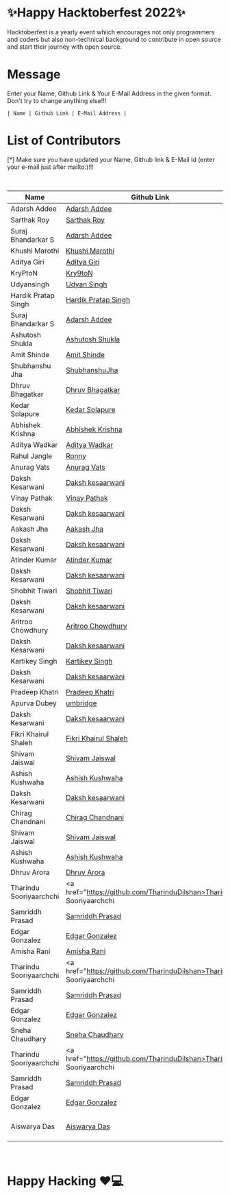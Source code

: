 <h1>✨Happy Hacktoberfest 2022✨</h1>
<p>Hacktoberfest is a yearly event whiich encourages not only programmers and coders but also non-technical background to contribute in open source and start their journey with open source.</p>
  
# Message
<p>Enter your Name, Github Link & Your E-Mail Address in the given format. Don't try to change anything else!!!</p>
<code>| Name | Github Link | E-Mail Address |</code>

# List of Contributors

<p>[*] Make sure you have updated your Name, Github link & E-Mail Id (enter your e-mail just after mailto:)!!!</p>
<br>
  
| Name | Github Link | Email ID |
| ------|----------|---------- |
| Adarsh Addee | <a href="https://github.com/AdarshAddee">Adarsh Addee</a> | <a href="mailto:example@gmail.com">E-Mail</a> |
| Sarthak Roy | <a href="https://github.com/sarthakroy2002">Sarthak Roy</a> | <a href="mailto:sarthakroy2002@gmail.com">E-Mail</a> |
| Suraj Bhandarkar S | <a href="https://github.com/Suraj-Bhandarkar-S">Adarsh Addee</a> | <a href="mailto:suraj.bhandarkar13@gmail.com">E-Mail</a> |
| Khushi Marothi | <a href="https://github.com/khushimarothi">Khushi Marothi</a> | <a href="mailto:khushimarothi2002@gmail.com">E-Mail</a> |
| Aditya Giri | <a href="https://github.com/aditya-464">Aditya Giri</a> | <a href="mailto:reetbharti873@gmail.com">E-Mail</a> |
| KryPtoN | <a href="https://github.com/Kry9toN">Kry9toN</a> | <a href="mailto:kry9ton@kryptonproject.my.id">E-Mail</a> |
| Udyansingh | <a href="https://github.com/Udyansingh">Udyan Singh</a> | <a href="udyansingh07@gmail.com">E-Mail</a> |
| Hardik Pratap Singh | <a href="https://github.com/hardik-pratap-singh">Hardik Pratap Singh</a> | <a href="mailto:hardikjanuary2021@gmail.com">E-Mail</a> |
| Suraj Bhandarkar S | <a href="https://github.com/Suraj-Bhandarkar-S">Adarsh Addee</a> | <a href="mailto:suraj.bhandarkar13@gmail.com">E-Mail</a> |
| Ashutosh Shukla|<a href = "https://github.com/AshutoshBuilds">Ashutosh Shukla</a>|<a href ="ashutoshshukla734.as@gmail.com">E-mail</a> |
| Amit Shinde | <a href="https://github.com/amitShindeGit">Amit Shinde</a> | <a href="mailto:99amitshinde@gmail.com">E-Mail</a> |
| Shubhanshu Jha | <a href="https://github.com/ShubhanshuJha">ShubhanshuJha</a> | <a href="mailto:shubhanshujha.s19@gmail.com">E-Mail</a> |
| Dhruv Bhagatkar| <a href="https://github.com/dhruv2003">Dhruv Bhagatkar</a> | <a href="mailto:bhagatkardhruv2003@gmail.com">E-Mail</a> |
| Kedar Solapure | <a href="https://github.com/kedarrr">Kedar Solapure</a> | <a href="mailto:kedarsolapure23@gmail.com">E-Mail</a> |
| Abhishek Krishna | <a href="https://github.com/akrishna5">Abhishek Krishna</a> | <a href="mailto:akdpsgaya792@gmail.com">E-Mail</a> |
| Aditya Wadkar | <a href="https://github.com/AdityaWadkar">Aditya Wadkar</a> | <a href="mailto:wadkaraditya923@gmail.com">E-Mail</a> |
| Rahul Jangle | <a href="https://github.com/Rronny01/">Ronny</a> | <a href="mailto:jangalerahul001@gmail.com">E-Mail</a> |
| Anurag Vats | <a href="https://github.com/AnuragVats007">Anurag Vats</a> | <a href="mailto:lit2020007@iiitl.ac.in">E-Mail</a> |
| Daksh Kesarwani | <a href="https://github.com/InnocentDaksh63">Daksh kesaarwani</a> | <a href="mailto:dakshkesarwanijasra@gmail.com">E-Mail</a> |
| Vinay Pathak | <a href="https://github.com/vinaypathak07">Vinay Pathak</a> | <a href="mailto:nbp.vinay@gmail.com">E-Mail</a> |
| Daksh Kesarwani | <a href="https://github.com/InnocentDaksh63">Daksh kesaarwani</a> | <a href="mailto:dakshkesarwanijasra@gmail.com">E-Mail</a> |
| Aakash Jha | <a href="https://github.com/sky-jha">Aakash Jha</a> | <a href="mailto:aakashkjha0500@gmail.com">E-Mail</a> |
| Daksh Kesarwani | <a href="https://github.com/InnocentDaksh63">Daksh kesaarwani</a> | <a href="mailto:dakshkesarwanijasra@gmail.com">E-Mail</a> |
| Atinder Kumar | <a href="https://github.com/atinder11">Atinder Kumar</a> | <a href="mailto:atinderkumar1111@gmail.com">E-Mail</a> |
| Daksh Kesarwani | <a href="https://github.com/InnocentDaksh63">Daksh kesaarwani</a> | <a href="mailto:dakshkesarwanijasra@gmail.com">E-Mail</a> |
| Shobhit Tiwari | <a href="https://github.com/shobhitt8">Shobhit Tiwari</a> | <a href="mailto:shobhitt0812@gmail.com">E-Mail</a> |
| Daksh Kesarwani | <a href="https://github.com/InnocentDaksh63">Daksh kesaarwani</a> | <a href="mailto:dakshkesarwanijasra@gmail.com">E-Mail</a> |
| Aritroo Chowdhury | <a href="https://github.com/aritroo">Aritroo Chowdhury</a> | <a href="mailto:aritroo123chowdhury52@gmail.com">E-Mail</a> |
| Daksh Kesarwani | <a href="https://github.com/InnocentDaksh63">Daksh kesaarwani</a> | <a href="mailto:dakshkesarwanijasra@gmail.com">E-Mail</a> |
| Kartikey Singh | <a href="https://github.com/kartik-ey1">Kartikey Singh</a> | <a href="mailto:kartikeysingh896@gmail.com">E-Mail</a> |
| Daksh Kesarwani | <a href="https://github.com/InnocentDaksh63">Daksh kesaarwani</a> | <a href="mailto:dakshkesarwanijasra@gmail.com">E-Mail</a> |
| Pradeep Khatri | <a href="https://github.com/PradeepKhatri">Pradeep Khatri</a> | <a href="mailto:pradeepkhatri121@gmail.com">E-Mail</a> |
| Apurva Dubey | <a href="https://github.com/umbridge">umbridge</a> | <a href="mailto:apurva925dubey@gmail.com">E-Mail</a> |
| Daksh Kesarwani | <a href="https://github.com/InnocentDaksh63">Daksh kesaarwani</a> | <a href="mailto:;dakshkesarwanijasra@gmail.com">E-Mail</a> |
| Fikri Khairul Shaleh | <a href="https://github.com/fikriks">Fikri Khairul Shaleh</a> | <a href="mailto:fikriks130@gmail.com">E-Mail</a> |
| Shivam Jaiswal | <a href="https://github.com/Shivaminc">Shivam Jaiswal</a> | <a href="mailto:shivamjaiswal010267@gmail.com">E-mail</a> |
| Ashish Kushwaha | <a href="https://github.com/AshishKingdom">Ashish Kushwaha</a> | <a href="mailto:ashishkushwahacb@gmail.com">E-Mail</a> |
| Daksh Kesarwani | <a href="https://github.com/InnocentDaksh63">Daksh kesaarwani</a> | <a href="mailto:dakshkesarwanijasra@gmail.com">E-Mail</a> |
| Chirag Chandnani | <a href="https://github.com/chiragchandnani10">Chirag Chandnani</a> | <a href="mailto:chandnanichirag101@gmail.com">E-Mail</a> |
| Shivam Jaiswal | <a href="https://github.com/Shivaminc">Shivam Jaiswal</a> | <a href="mailto:shivamjaiswal010267@gmail.com">E-mail</a> |
| Ashish Kushwaha | <a href="https://github.com/AshishKingdom">Ashish Kushwaha</a> | <a href="mailto:ashishkushwahacb@gmail.com">E-Mail</a> |
| Dhruv Arora | <a href="https://github.com/lord-benjamin">Dhruv Arora</a> | <a href="mailto:dhruvarora2612@gmail.com">E-Mail</a> |
| Tharindu Sooriyaarchchi | <a href="https://github.com/TharinduDilshan>Tharindu Sooriyaarchchi</a> | <a href="mailto:tdilshan2010@gmail.com">E-Mail</a> |
| Samriddh Prasad | <a href="https://github.com/Samriddh2703">Samriddh Prasad</a> | <a href="mailto:samriddh2703@gmail.com">E-Mail</a> |
| Edgar Gonzalez | <a href="https://github.com/Edgarzerocool">Edgar Gonzalez</a> | <a href="mailto:edgar_gonzalezja@hotmail.com">E-Mail</a> |
| Amisha Rani | <a href ="https://github.com/AmishaRani">Amisha Rani</a> | <a href="mailto:amisharani911@gmail.com">E-Mail</a> |
| Tharindu Sooriyaarchchi | <a href="https://github.com/TharinduDilshan>Tharindu Sooriyaarchchi</a> | <a href="mailto:tdilshan2010@gmail.com">E-Mail</a> |
| Samriddh Prasad | <a href="https://github.com/Samriddh2703">Samriddh Prasad</a> | <a href="mailto:samriddh2703@gmail.com">E-Mail</a> |
| Edgar Gonzalez | <a href="https://github.com/Edgarzerocool">Edgar Gonzalez</a> | <a href="mailto:edgar_gonzalezja@hotmail.com">E-Mail</a> |
| Sneha Chaudhary | <a href="https://github.com/Edgarzerocool">Sneha Chaudhary</a> | <a href="mailto:chaudharysneha1610@gmail.com">E-Mail</a> |
| Tharindu Sooriyaarchchi | <a href="https://github.com/TharinduDilshan>Tharindu Sooriyaarchchi</a> | <a href="mailto:tdilshan2010@gmail.com">E-Mail</a> |
| Samriddh Prasad | <a href="https://github.com/Samriddh2703">Samriddh Prasad</a> | <a href="mailto:samriddh2703@gmail.com">E-Mail</a> |
| Edgar Gonzalez | <a href="https://github.com/Edgarzerocool">Edgar Gonzalez</a> | <a href="mailto:edgar_gonzalezja@hotmail.com">E-Mail</a> |
| Aiswarya Das | <a href ="https://github.com/Aishud">Aiswarya Das</a> | <a href:'malito: "aiswaryadas238@gmail.com">E-Mail</a>  |






















<br>
<h1>
  Happy Hacking ❤💻
</h1>
